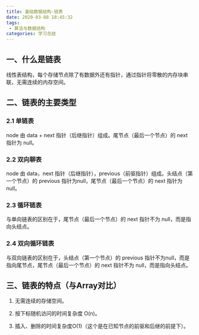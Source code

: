 ```yaml
---
title: 基础数据结构-链表
date: 2020-03-08 18:45:32
tags: 
 - 算法与数据结构 
categories: 学习总结
---
```

## 一、什么是链表

线性表结构，每个存储节点除了有数据外还有指针，通过指针将零散的内存块串联，无需连续的内存空间。
<!-- more -->
## 二、链表的主要类型

### 2.1 单链表

node 由 data + next 指针（后继指针）组成。尾节点（最后一个节点）的 next 指针为 null。

### 2.2 双向聊表

node 由 data，next 指针（后继指针），previous（前驱指针）组成。头结点（第一个节点）的 previous 指针为null，尾节点（最后一个节点）的 next 指针为 null。

### 2.3 循环链表

与单向链表的区别在于，尾节点（最后一个节点）的 next 指针不为 null，而是指向头结点。

### 2.4 双向循环链表

与双向链表的区别在于，头结点（第一个节点）的 previous 指针不为null，而是指向尾节点，尾节点（最后一个节点）的 next 指针不为 null，而是指向头结点。

## 三、链表的特点（与Array对比）

1. 无需连续的存储空间。

2. 按下标随机访问的时间复杂度 O(n)。

3. 插入、删除的时间复杂度O(1)（这个是在已知节点的前驱和后继的前提下）。

   

